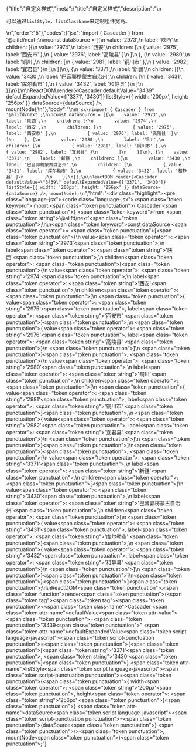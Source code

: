 {"title":"自定义样式","meta":{"title":"自定义样式","description":"\n<p>可以通过<code>listStyle</code>，<code>listClassName</code>来定制组件宽高。</p>\n","order":"5"},"codes":{"jsx":"import { Cascader } from '@alifd/next';\n\nconst dataSource = [{\n    value: '2973',\n    label: '陕西',\n    children: [{\n        value: '2974',\n        label: '西安',\n        children: [\n            { value: '2975', label: '西安市' },\n            { value: '2976', label: '高陵县' }\n        ]\n    }, {\n        value: '2980',\n        label: '铜川',\n        children: [\n            { value: '2981', label: '铜川市' },\n            { value: '2982', label: '宜君县' }\n        ]\n    }]\n}, {\n    value: '3371',\n    label: '新疆',\n    children: [{\n        value: '3430',\n        label: '巴音郭楞蒙古自治州',\n        children: [\n            { value: '3431', label: '库尔勒市' },\n            { value: '3432', label: '和静县' }\n        ]\n    }]\n}];\n\nReactDOM.render(<Cascader defaultValue=\"3439\" defaultExpandedValue={['3371', '3430']} listStyle={{ width: '200px', height: '256px' }} dataSource={dataSource} />, mountNode);\n"},"body":"\n\n````jsx\nimport { Cascader } from '@alifd/next';\n\nconst dataSource = [{\n    value: '2973',\n    label: '陕西',\n    children: [{\n        value: '2974',\n        label: '西安',\n        children: [\n            { value: '2975', label: '西安市' },\n            { value: '2976', label: '高陵县' }\n        ]\n    }, {\n        value: '2980',\n        label: '铜川',\n        children: [\n            { value: '2981', label: '铜川市' },\n            { value: '2982', label: '宜君县' }\n        ]\n    }]\n}, {\n    value: '3371',\n    label: '新疆',\n    children: [{\n        value: '3430',\n        label: '巴音郭楞蒙古自治州',\n        children: [\n            { value: '3431', label: '库尔勒市' },\n            { value: '3432', label: '和静县' }\n        ]\n    }]\n}];\n\nReactDOM.render(<Cascader defaultValue=\"3439\" defaultExpandedValue={['3371', '3430']} listStyle={{ width: '200px', height: '256px' }} dataSource={dataSource} />, mountNode);\n````","html":"<script>(function(){'use strict';\n\nvar _next = require('@alifd/next');\n\nvar dataSource = [{\n    value: '2973',\n    label: '陕西',\n    children: [{\n        value: '2974',\n        label: '西安',\n        children: [{ value: '2975', label: '西安市' }, { value: '2976', label: '高陵县' }]\n    }, {\n        value: '2980',\n        label: '铜川',\n        children: [{ value: '2981', label: '铜川市' }, { value: '2982', label: '宜君县' }]\n    }]\n}, {\n    value: '3371',\n    label: '新疆',\n    children: [{\n        value: '3430',\n        label: '巴音郭楞蒙古自治州',\n        children: [{ value: '3431', label: '库尔勒市' }, { value: '3432', label: '和静县' }]\n    }]\n}];\n\nReactDOM.render(React.createElement(_next.Cascader, { defaultValue: '3439', defaultExpandedValue: ['3371', '3430'], listStyle: { width: '200px', height: '256px' }, dataSource: dataSource }), mountNode);})()</script><div class=\"highlight\"><pre class=\"language-jsx\"><code class=\"language-jsx\"><span class=\"token keyword\">import</span> <span class=\"token punctuation\">{</span> Cascader <span class=\"token punctuation\">}</span> <span class=\"token keyword\">from</span> <span class=\"token string\">'@alifd/next'</span><span class=\"token punctuation\">;</span>\n\n<span class=\"token keyword\">const</span> dataSource <span class=\"token operator\">=</span> <span class=\"token punctuation\">[</span><span class=\"token punctuation\">{</span>\n    value<span class=\"token operator\">:</span> <span class=\"token string\">'2973'</span><span class=\"token punctuation\">,</span>\n    label<span class=\"token operator\">:</span> <span class=\"token string\">'陕西'</span><span class=\"token punctuation\">,</span>\n    children<span class=\"token operator\">:</span> <span class=\"token punctuation\">[</span><span class=\"token punctuation\">{</span>\n        value<span class=\"token operator\">:</span> <span class=\"token string\">'2974'</span><span class=\"token punctuation\">,</span>\n        label<span class=\"token operator\">:</span> <span class=\"token string\">'西安'</span><span class=\"token punctuation\">,</span>\n        children<span class=\"token operator\">:</span> <span class=\"token punctuation\">[</span>\n            <span class=\"token punctuation\">{</span> value<span class=\"token operator\">:</span> <span class=\"token string\">'2975'</span><span class=\"token punctuation\">,</span> label<span class=\"token operator\">:</span> <span class=\"token string\">'西安市'</span> <span class=\"token punctuation\">}</span><span class=\"token punctuation\">,</span>\n            <span class=\"token punctuation\">{</span> value<span class=\"token operator\">:</span> <span class=\"token string\">'2976'</span><span class=\"token punctuation\">,</span> label<span class=\"token operator\">:</span> <span class=\"token string\">'高陵县'</span> <span class=\"token punctuation\">}</span>\n        <span class=\"token punctuation\">]</span>\n    <span class=\"token punctuation\">}</span><span class=\"token punctuation\">,</span> <span class=\"token punctuation\">{</span>\n        value<span class=\"token operator\">:</span> <span class=\"token string\">'2980'</span><span class=\"token punctuation\">,</span>\n        label<span class=\"token operator\">:</span> <span class=\"token string\">'铜川'</span><span class=\"token punctuation\">,</span>\n        children<span class=\"token operator\">:</span> <span class=\"token punctuation\">[</span>\n            <span class=\"token punctuation\">{</span> value<span class=\"token operator\">:</span> <span class=\"token string\">'2981'</span><span class=\"token punctuation\">,</span> label<span class=\"token operator\">:</span> <span class=\"token string\">'铜川市'</span> <span class=\"token punctuation\">}</span><span class=\"token punctuation\">,</span>\n            <span class=\"token punctuation\">{</span> value<span class=\"token operator\">:</span> <span class=\"token string\">'2982'</span><span class=\"token punctuation\">,</span> label<span class=\"token operator\">:</span> <span class=\"token string\">'宜君县'</span> <span class=\"token punctuation\">}</span>\n        <span class=\"token punctuation\">]</span>\n    <span class=\"token punctuation\">}</span><span class=\"token punctuation\">]</span>\n<span class=\"token punctuation\">}</span><span class=\"token punctuation\">,</span> <span class=\"token punctuation\">{</span>\n    value<span class=\"token operator\">:</span> <span class=\"token string\">'3371'</span><span class=\"token punctuation\">,</span>\n    label<span class=\"token operator\">:</span> <span class=\"token string\">'新疆'</span><span class=\"token punctuation\">,</span>\n    children<span class=\"token operator\">:</span> <span class=\"token punctuation\">[</span><span class=\"token punctuation\">{</span>\n        value<span class=\"token operator\">:</span> <span class=\"token string\">'3430'</span><span class=\"token punctuation\">,</span>\n        label<span class=\"token operator\">:</span> <span class=\"token string\">'巴音郭楞蒙古自治州'</span><span class=\"token punctuation\">,</span>\n        children<span class=\"token operator\">:</span> <span class=\"token punctuation\">[</span>\n            <span class=\"token punctuation\">{</span> value<span class=\"token operator\">:</span> <span class=\"token string\">'3431'</span><span class=\"token punctuation\">,</span> label<span class=\"token operator\">:</span> <span class=\"token string\">'库尔勒市'</span> <span class=\"token punctuation\">}</span><span class=\"token punctuation\">,</span>\n            <span class=\"token punctuation\">{</span> value<span class=\"token operator\">:</span> <span class=\"token string\">'3432'</span><span class=\"token punctuation\">,</span> label<span class=\"token operator\">:</span> <span class=\"token string\">'和静县'</span> <span class=\"token punctuation\">}</span>\n        <span class=\"token punctuation\">]</span>\n    <span class=\"token punctuation\">}</span><span class=\"token punctuation\">]</span>\n<span class=\"token punctuation\">}</span><span class=\"token punctuation\">]</span><span class=\"token punctuation\">;</span>\n\nReactDOM<span class=\"token punctuation\">.</span><span class=\"token function\">render</span><span class=\"token punctuation\">(</span><span class=\"token tag\"><span class=\"token tag\"><span class=\"token punctuation\">&lt;</span><span class=\"token class-name\">Cascader</span></span> <span class=\"token attr-name\">defaultValue</span><span class=\"token attr-value\"><span class=\"token punctuation\">=</span><span class=\"token punctuation\">\"</span>3439<span class=\"token punctuation\">\"</span></span> <span class=\"token attr-name\">defaultExpandedValue</span><span class=\"token script language-javascript\"><span class=\"token script-punctuation punctuation\">=</span><span class=\"token punctuation\">{</span><span class=\"token punctuation\">[</span><span class=\"token string\">'3371'</span><span class=\"token punctuation\">,</span> <span class=\"token string\">'3430'</span><span class=\"token punctuation\">]</span><span class=\"token punctuation\">}</span></span> <span class=\"token attr-name\">listStyle</span><span class=\"token script language-javascript\"><span class=\"token script-punctuation punctuation\">=</span><span class=\"token punctuation\">{</span><span class=\"token punctuation\">{</span> width<span class=\"token operator\">:</span> <span class=\"token string\">'200px'</span><span class=\"token punctuation\">,</span> height<span class=\"token operator\">:</span> <span class=\"token string\">'256px'</span> <span class=\"token punctuation\">}</span><span class=\"token punctuation\">}</span></span> <span class=\"token attr-name\">dataSource</span><span class=\"token script language-javascript\"><span class=\"token script-punctuation punctuation\">=</span><span class=\"token punctuation\">{</span>dataSource<span class=\"token punctuation\">}</span></span> <span class=\"token punctuation\">/></span></span><span class=\"token punctuation\">,</span> mountNode<span class=\"token punctuation\">)</span><span class=\"token punctuation\">;</span></code></pre></div>"}